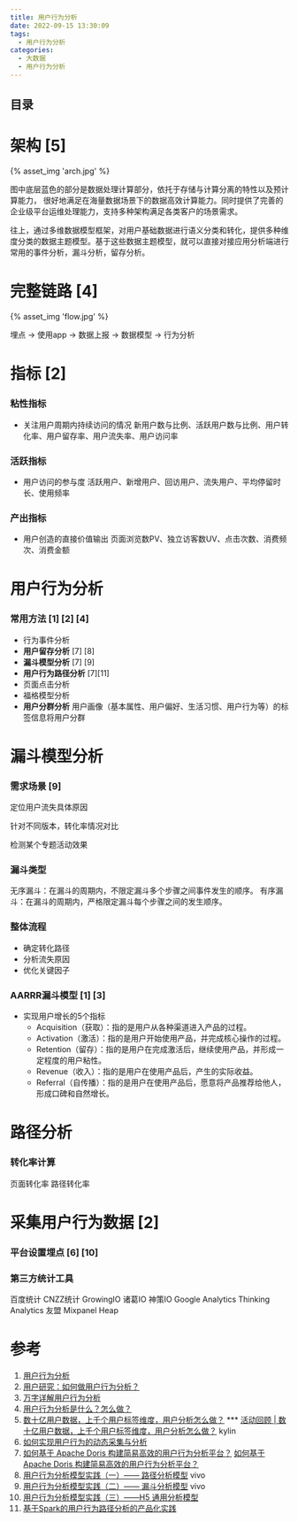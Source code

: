 ```yaml
---
title: 用户行为分析
date: 2022-09-15 13:30:09
tags:
  - 用户行为分析
categories: 
  - 大数据
  - 用户行为分析  
---
```


<p></p>
<!-- more -->

## 目录
<!-- toc -->



# 架构 [5]
{% asset_img 'arch.jpg' %}

图中底层蓝色的部分是数据处理计算部分，依托于存储与计算分离的特性以及预计算能力， 很好地满足在海量数据场景下的数据高效计算能力。同时提供了完善的企业级平台运维处理能力，支持多种架构满足各类客户的场景需求。

往上，通过多维数据模型框架，对用户基础数据进行语义分类和转化，提供多种维度分类的数据主题模型。基于这些数据主题模型，就可以直接对接应用分析端进行常用的事件分析，漏斗分析，留存分析。

# 完整链路 [4]
{% asset_img 'flow.jpg' %}

埋点 -> 使用app -> 数据上报 -> 数据模型 -> 行为分析 



# 指标 [2]
### 粘性指标
+ 关注用户周期内持续访问的情况
新用户数与比例、活跃用户数与比例、用户转化率、用户留存率、用户流失率、用户访问率

### 活跃指标
+ 用户访问的参与度
活跃用户、新增用户、回访用户、流失用户、平均停留时长、使用频率

### 产出指标
+ 用户创造的直接价值输出
页面浏览数PV、独立访客数UV、点击次数、消费频次、消费金额

# 用户行为分析
###  常用方法 [1] [2] [4]
+ 行为事件分析
+ **用户留存分析** [7] [8]
+ **漏斗模型分析** [7] [9]
+ **用户行为路径分析** [7][11]
+ 页面点击分析
+ 福格模型分析
+ **用户分群分析**
  用户画像（基本属性、用户偏好、生活习惯、用户行为等）的标签信息将用户分群



# 漏斗模型分析

### 需求场景 [9]

定位用户流失具体原因

针对不同版本，转化率情况对比

检测某个专题活动效果

### 漏斗类型
无序漏斗：在漏斗的周期内，不限定漏斗多个步骤之间事件发生的顺序。
有序漏斗：在漏斗的周期内，严格限定漏斗每个步骤之间的发生顺序。

### 整体流程
  + 确定转化路径
  + 分析流失原因
  + 优化关键因子


###   AARRR漏斗模型 [1] [3]
+ 实现用户增长的5个指标
    - Acquisition（获取）：指的是用户从各种渠道进入产品的过程。
    - Activation（激活）：指的是用户开始使用产品，并完成核心操作的过程。
    - Retention（留存）：指的是用户在完成激活后，继续使用产品，并形成一定程度的用户粘性。
    - Revenue（收入）：指的是用户在使用产品后，产生的实际收益。
    - Referral（自传播）：指的是用户在使用产品后，愿意将产品推荐给他人，形成口碑和自然增长。

# 路径分析
### 转化率计算
页面转化率
路径转化率

# 采集用户行为数据 [2]
### 平台设置埋点 [6] [10]

### 第三方统计工具
百度统计
CNZZ统计
GrowingIO
诸葛IO
神策IO
Google Analytics
Thinking Analytics
友盟
Mixpanel
Heap




# 参考

1. [用户行为分析](https://blog.csdn.net/Sake360/article/details/120350080)
2. [用户研究：如何做用户行为分析？](https://baijiahao.baidu.com/s?id=1653670195355016641&wfr=spider&for=pc)
3. [万字详解用户行为分析](https://blog.csdn.net/WindyQCF/article/details/123911538)
4. [用户行为分析是什么？怎么做？](https://baijiahao.baidu.com/s?id=1663323869315685791&wfr=spider&for=pc)
5. [数十亿用户数据，上千个用户标签维度，用户分析怎么做？](https://www.infoq.cn/article/xZYe1DUopNA9CzLwau3O) ***
   [活动回顾 | 数十亿用户数据，上千个用户标签维度，用户分析怎么做？](https://mp.weixin.qq.com/s?__biz=MzIyNTIyNTYwOA==&mid=2651010996&idx=1&sn=f7ba207a991d595036a11fc3b6797bac)  kylin
6. [如何实现用户行为的动态采集与分析](https://www.infoq.cn/article/yGOh38XjpYdTKMJjzjoH)
7. [如何基于 Apache Doris 构建简易高效的用户行为分析平台？](https://www.infoq.cn/article/ecmRgdfrjFl1U3hAd59b)
   [如何基于 Apache Doris 构建简易高效的用户行为分析平台？](https://www.infoq.cn/article/SoCIclCLD8f4vSzLB4dX)
8. [用户行为分析模型实践（一）—— 路径分析模型](https://mp.weixin.qq.com/s?__biz=MzI4NjY4MTU5Nw==&mid=2247490504&idx=1&sn=9827b136fa5cfc81467cb1b795f7bc41)  vivo
9. [用户行为分析模型实践（二）—— 漏斗分析模型](https://xie.infoq.cn/article/f305ea8be1935540432aca0d0)  vivo
10. [用户行为分析模型实践（三）——H5 通用分析模型](https://xie.infoq.cn/article/1163e5781f37b4e55a2c43c70)
11. [基于Spark的用户行为路径分析的产品化实践](https://mp.weixin.qq.com/s?__biz=MzU1NDA4NjU2MA==&mid=2247486360&idx=1&sn=85504543498dfc82e5e720b77faa602d)